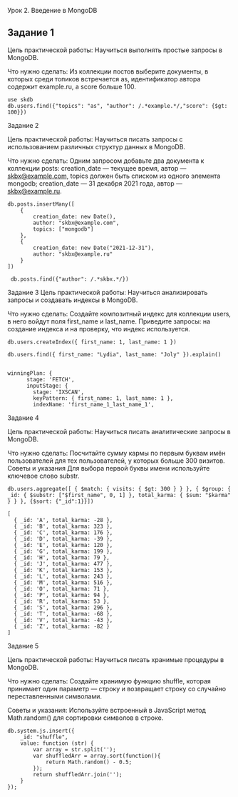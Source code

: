 Урок 2. Введение в MongoDB

## Задание 1

Цель практической работы:
Научиться выполнять простые запросы в MongoDB.

Что нужно сделать:
Из коллекции постов выберите документы, в которых среди топиков встречается as, идентификатор автора содержит example.ru, а score больше 100.

```
use skdb
db.users.find({"topics": "as", "author": /.*example.*/,"score": {$gt: 100}})
```


Задание 2

Цель практической работы:
Научиться писать запросы с использованием различных структур данных в MongoDB.

Что нужно сделать:
Одним запросом добавьте два документа к коллекции posts:
creation_date — текущее время, автор — skbx@example.com, topics должен быть списком из одного элемента mongodb;
creation_date — 31 декабря 2021 года, автор — skbx@example.ru.

```
db.posts.insertMany([
    { 
        creation_date: new Date(),
        author: "skbx@example.com",
        topics: ["mongodb"]
    },
    {
        creation_date: new Date("2021-12-31"),
        author: "skbx@example.ru"
    }
])

 db.posts.find({"author": /.*skbx.*/})
 ```


Задание 3
Цель практической работы:
Научиться анализировать запросы и создавать индексы в MongoDB.

Что нужно сделать:
Создайте композитный индекс для коллекции users, в него войдут поля first_name и last_name. Приведите запросы: на создание индекса и на проверку, что индекс используется.

```
db.users.createIndex({ first_name: 1, last_name: 1 })

db.users.find({ first_name: "Lydia", last_name: "Joly" }).explain()


winningPlan: {
      stage: 'FETCH',
      inputStage: {
        stage: 'IXSCAN',
        keyPattern: { first_name: 1, last_name: 1 },
        indexName: 'first_name_1_last_name_1',
```


Задание 4

Цель практической работы:
Научиться писать аналитические запросы в MongoDB.

Что нужно сделать:
Посчитайте сумму кармы по первым буквам имён пользователей для тех пользователей, у которых больше 300 визитов.
Советы и указания
Для выбора первой буквы имени используйте ключевое слово substr.

```
db.users.aggregate([ { $match: { visits: { $gt: 300 } } }, { $group: { _id: { $substr: ["$first_name", 0, 1] }, total_karma: { $sum: "$karma" } } }, {$sort: {"_id":1}}])

[
  { _id: 'A', total_karma: -28 },
  { _id: 'B', total_karma: 323 },
  { _id: 'C', total_karma: 176 },
  { _id: 'D', total_karma: -39 },
  { _id: 'E', total_karma: 120 },
  { _id: 'G', total_karma: 199 },
  { _id: 'H', total_karma: 79 },
  { _id: 'J', total_karma: 477 },
  { _id: 'K', total_karma: 153 },
  { _id: 'L', total_karma: 243 },
  { _id: 'M', total_karma: 516 },
  { _id: 'O', total_karma: 71 },
  { _id: 'P', total_karma: 94 },
  { _id: 'R', total_karma: 53 },
  { _id: 'S', total_karma: 296 },
  { _id: 'T', total_karma: -68 },
  { _id: 'V', total_karma: -43 },
  { _id: 'Z', total_karma: -82 }
]
```


Задание 5

Цель практической работы:
Научиться писать хранимые процедуры в MongoDB.

Что нужно сделать:
Создайте хранимую функцию shuffle, которая принимает один параметр — строку и возвращает строку со случайно переставленными символами.

Советы и указания:
Используйте встроенный в JavaScript метод Math.random() для сортировки символов в строке.

```
db.system.js.insert({
    _id: "shuffle",
    value: function (str) {
        var array = str.split('');
        var shuffledArr = array.sort(function(){
            return Math.random() - 0.5;
        });
        return shuffledArr.join('');
    }
});
```